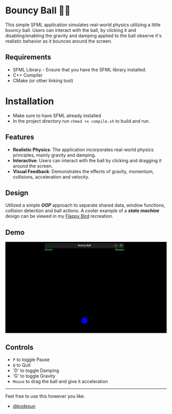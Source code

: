 # Bouncy Ball 📐🎱

This simple SFML application simulates real-world physics utilizing a little bouncy ball. 
Users can interact with the ball, by clicking it and disabling/enabling the gravity
and damping applied to the ball observe it's realistic behavior as it bounces around the screen. 

## Requirements 
- SFML Library - Ensure that you have the SFML library installed.
- C++ Compiler
- CMake (or other linking tool)

# Installation
- Make sure to have SFML already installed
- In the project directory run `chmod +x compile.sh` to build and run.

## Features 
* **Realistic Physics**: The application incorporates real-world physics principles, mainly gravity and damping. 
* **Interactive**: Users can interact with the ball by clicking and dragging it around the screen.
* **Visual Feedback**: Demonstrates the effects of gravity, momentum, collisions, acceleration and velocity.

## Design

Utilized a simple **_OOP_** approach to separate shared data, window functions, collision detection and ball actions. 
A cooler example of a **_state machine_** design can be viewed in my [Flappy Bird](https://github.com/sudfish/Flappy-Bird) recreation. 

## Demo

![Demo GIF](demo/demo.GIF)

## Controls

* `P` to toggle Pause
* `Q` to Quit
* 'D' to toggle Damping
* 'G' to toggle Gravity
* `Mouse` to drag the ball and give it acceleration

---

Feel free to use this however you like. 
- [@kodesun](https://github.com/kodesun)
